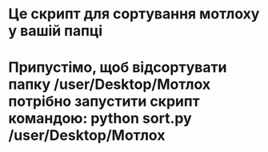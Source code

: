 # Це скрипт для сортування мотлоху у вашій папці
# Припустімо, щоб відсортувати папку /user/Desktop/Мотлох потрібно запустити скрипт командою: python sort.py /user/Desktop/Мотлох
